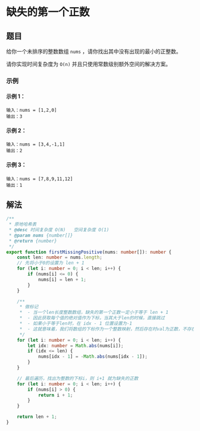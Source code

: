 # 缺失的第一个正数

## 题目

给你一个未排序的整数数组 `nums` ，请你找出其中没有出现的最小的正整数。

请你实现时间复杂度为 `O(n)` 并且只使用常数级别额外空间的解决方案。

### 示例

#### 示例 1：

```
输入：nums = [1,2,0]
输出：3
```

#### 示例 2：

```
输入：nums = [3,4,-1,1]
输出：2
```

#### 示例 3：

```
输入：nums = [7,8,9,11,12]
输出：1
```

## 解法
```typescript
/**
 * 原地哈希表
 * @desc 时间复杂度 O(N)   空间复杂度 O(1)
 * @param nums {number[]}
 * @return {number}
 */
export function firstMissingPositive(nums: number[]): number {
    const len: number = nums.length;
    // 先将小于0的设置为 len + 1
    for (let i: number = 0; i < len; i++) {
        if (nums[i] <= 0) {
            nums[i] = len + 1;
        }
    }

    /**
     * 做标记
     *  - 当一个len长度整数数组，缺失的第一个正数一定小于等于 len + 1
     *  - 因此获取每个值的绝对值作为下标，当其大于len的时候，直接跳过
     *  - 如果小于等于len时，在 idx - 1 位置设置为-1
     *  - 这就意味着，我们将数组的下标作为一个整数映射，然后存在时val为正数，不存在为负数
     */
    for (let i: number = 0; i < len; i++) {
        let idx: number = Math.abs(nums[i]);
        if (idx <= len) {
            nums[idx - 1] = -Math.abs(nums[idx - 1]);
        }
    }

    // 最后遍历，找出为整数的下标i，则 i+1 就为缺失的正数
    for (let i: number = 0; i < len; i++) {
        if (nums[i] > 0) {
            return i + 1;
        }
    }

    return len + 1;
}
```
